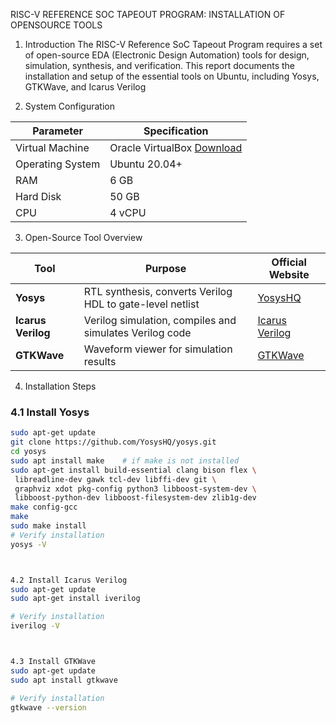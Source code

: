RISC-V REFERENCE SOC TAPEOUT PROGRAM: INSTALLATION OF OPENSOURCE
TOOLS
1. Introduction
The RISC-V Reference SoC Tapeout Program requires a set of open-source EDA (Electronic Design
Automation) tools for design, simulation, synthesis, and verification. This report documents the installation
and setup of the essential tools on Ubuntu, including Yosys, GTKWave, and Icarus Verilog

 2. System Configuration

| Parameter        | Specification                                |
|------------------|----------------------------------------------|
| Virtual Machine  | Oracle VirtualBox [Download](https://www.virtualbox.org/wiki/Downloads) |
| Operating System | Ubuntu 20.04+                                |
| RAM              | 6 GB                                         |
| Hard Disk        | 50 GB                                        |
| CPU              | 4 vCPU                                       |


3. Open-Source Tool Overview

| Tool           | Purpose                                              | Official Website |
|----------------|------------------------------------------------------|------------------|
| **Yosys**      | RTL synthesis, converts Verilog HDL to gate-level netlist | [YosysHQ](https://github.com/YosysHQ/yosys) |
| **Icarus Verilog** | Verilog simulation, compiles and simulates Verilog code | [Icarus Verilog](http://iverilog.icarus.com/) |
| **GTKWave**    | Waveform viewer for simulation results              | [GTKWave](http://gtkwave.sourceforge.net/) |


4. Installation Steps

### 4.1 Install Yosys
```bash
sudo apt-get update
git clone https://github.com/YosysHQ/yosys.git
cd yosys
sudo apt install make    # if make is not installed
sudo apt-get install build-essential clang bison flex \
 libreadline-dev gawk tcl-dev libffi-dev git \
 graphviz xdot pkg-config python3 libboost-system-dev \
 libboost-python-dev libboost-filesystem-dev zlib1g-dev
make config-gcc
make
sudo make install
# Verify installation
yosys -V



4.2 Install Icarus Verilog
sudo apt-get update
sudo apt-get install iverilog

# Verify installation
iverilog -V



4.3 Install GTKWave
sudo apt-get update
sudo apt install gtkwave

# Verify installation
gtkwave --version

